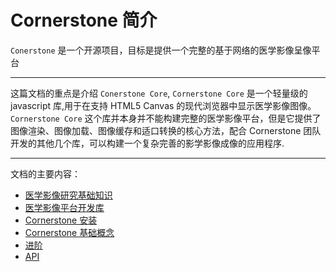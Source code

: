 # Cornerstone 简介
`Conerstone` 是一个开源项目，目标是提供一个完整的基于网络的医学影像呈像平台
***

这篇文档的重点是介绍 `Conerstone Core`, `Cornerstone Core` 是一个轻量级的 javascript 库,用于在支持 HTML5 Canvas 的现代浏览器中显示医学影像图像。`Cornerstone Core` 这个库并本身并不能构建完整的医学影像平台，但是它提供了 图像渲染、图像加载、图像缓存和适口转换的核心方法，配合 Cornerstone 团队开发的其他几个库，可以构建一个复杂完善的影学影像成像的应用程序.
***

文档的主要内容：
<!-- 相对路径 -->
* [医学影像研究基础知识](./basic.md)  
* [医学影像平台开发库](./libriry.md)  
* [Cornerstone 安装](./core-install.md)  
* [Cornerstone 基础概念](../reference/config.md)  
* [进阶](./getting-started.md) 
* [API](/zh/guide/README.md)


